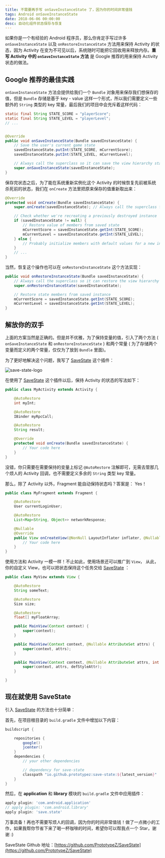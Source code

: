 ```yaml
---
title: 不需要再手写 onSaveInstanceState 了，因为你的时间非常值钱
tags: Android onSaveInstanceState
date: 2018-06-06 00:00:00
desc: 自动化组件状态保存与恢复
---
```


如果你是一个有经验的 Android 程序员，那么你肯定手写过许多 `onSaveInstanceState` 以及 `onRestoreInstanceState` 方法用来保持 Activity 的状态，因为 Activity 在变为不可见以后，系统随时可能把它回收用来释放内存。**重写 Activity 中的  `onSaveInstanceState` 方法** 是 Google 推荐的用来保持 Activity 状态的做法。
<!-- More -->

## Google 推荐的最佳实践

`onSaveInstanceState` 方法会提供给我们一个 `Bundle` 对象用来保存我们想保存的值，但是 `Bundle` 存储是基于 key - value 这样一个形式，所以我们需要定义一些额外的 `String` 类型的 key 常量，最后我们的项目中会充斥着这样代码：

```java
static final String STATE_SCORE = "playerScore";
static final String STATE_LEVEL = "playerLevel";
// ...


@Override
public void onSaveInstanceState(Bundle savedInstanceState) {
    // Save the user's current game state
    savedInstanceState.putInt(STATE_SCORE, mCurrentScore);
    savedInstanceState.putInt(STATE_LEVEL, mCurrentLevel);

    // Always call the superclass so it can save the view hierarchy state
    super.onSaveInstanceState(savedInstanceState);
}
```

保存完状态之后，为了能在系统重新实例化这个 Activity 的时候恢复先前被系统杀死前的状态，我们在 `onCreate` 方法里把原来保存的值重新取出来：

```java
@Override
protected void onCreate(Bundle savedInstanceState) {
    super.onCreate(savedInstanceState); // Always call the superclass first

    // Check whether we're recreating a previously destroyed instance
    if (savedInstanceState != null) {
        // Restore value of members from saved state
        mCurrentScore = savedInstanceState.getInt(STATE_SCORE);
        mCurrentLevel = savedInstanceState.getInt(STATE_LEVEL);
    } else {
        // Probably initialize members with default values for a new instance
    }
    // ...
}
```


当然，恢复这个操作也可以在 `onRestoreInstanceState` 这个方法实现：

```java
public void onRestoreInstanceState(Bundle savedInstanceState) {
    // Always call the superclass so it can restore the view hierarchy
    super.onRestoreInstanceState(savedInstanceState);

    // Restore state members from saved instance
    mCurrentScore = savedInstanceState.getInt(STATE_SCORE);
    mCurrentLevel = savedInstanceState.getInt(STATE_LEVEL);
}
```


## 解放你的双手

上面的方案当然是正确的。但是并不优雅，为了保持变量的值，引入了两个方法 ( `onSaveInstanceState` 和 `onRestoreInstanceState` ) 和两个常量 ( 为了存储两个变量而定义的两个常量，仅仅为了放到 `Bundle` 里面)。

为了更好地解决这个问题，我写了 [SaveState](https://github.com/PrototypeZ/SaveState) 这个插件：

![save-state-logo](https://raw.githubusercontent.com/PrototypeZ/SaveState/master/logo.png)

在使用了 [SaveState](https://github.com/PrototypeZ/SaveState) 这个插件以后，保持 Activity 的状态的写法如下：

```java
public class MyActivity extends Activity {

    @AutoRestore
    int myInt;

    @AutoRestore
    IBinder myRpcCall;

    @AutoRestore
    String result;

    @Override
    protected void onCreate(Bundle savedInstanceState) {
        // Your code here
    }
}
```

没错，你只需要在需要保持的变量上标记 `@AutoRestore` 注解即可，无需去管那几个烦人的 Activity 回调，也不需要定义多余的 `String` 类型 key 常量。

那么，除了 Activity 以外，Fragment 能自动保持状态吗？答案是： Yes！

```java
public class MyFragment extends Fragment {

    @AutoRestore
    User currentLoginUser;

    @AutoRestore
    List<Map<String, Object>> networkResponse;

    @Nullable
    @Override
    public View onCreateView(@NonNull LayoutInflater inflater, @Nullable ViewGroup container, @Nullable Bundle savedInstanceState) {
        // Your code here
    }
}
```

使用方法和 Activity 一模一样！不止如此，使用场景还可以推广到 `View`， 从此，你的自定义 View，也可以把状态保持这个任务交给 [SaveState](https://github.com/PrototypeZ/SaveState) ：

```java
public class MyView extends View {

    @AutoRestore
    String someText;

    @AutoRestore
    Size size;

    @AutoRestore
    float[] myFloatArray;

    public MainView(Context context) {
        super(context);
    }

    public MainView(Context context, @Nullable AttributeSet attrs) {
        super(context, attrs);
    }

    public MainView(Context context, @Nullable AttributeSet attrs, int defStyleAttr) {
        super(context, attrs, defStyleAttr);
    }

}
```

## 现在就使用 SaveState

引入 [SaveState](https://github.com/PrototypeZ/SaveState) 的方法也十分简单：

首先，在项目根目录的 `build.gradle` 文件中增加以下内容：

```groovy
buildscript {

    repositories {
        google()
        jcenter()
    }
    dependencies {
        // your other dependencies

        // dependency for save-state
        classpath "io.github.prototypez:save-state:${latest_version}"
    }
}
```

然后，在 **application** 和 **library** 模块的 `build.gradle` 文件中应用插件：

```groovy
apply plugin: 'com.android.application'
// apply plugin: 'com.android.library'
apply plugin: 'save.state'
```

万事具备！再也不需要写烦人的回调，因为你的时间非常值钱！做了一点微小的工作，如果我帮你节省下来了喝一杯咖啡的时间，希望你可以帮我点一个 Star，谢谢 :)


SaveState Github 地址：[https://github.com/PrototypeZ/SaveState](https://github.com/PrototypeZ/SaveState)